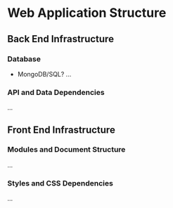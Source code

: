 # Web Application Structure

## Back End Infrastructure
### Database
- MongoDB/SQL?
...

### API and Data Dependencies
...

## Front End Infrastructure
### Modules and Document Structure
...

### Styles and CSS Dependencies
...
